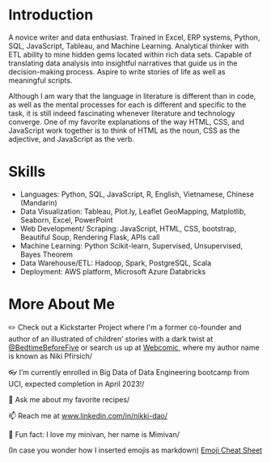 # Introduction 

A novice writer and data enthusiast. Trained in Excel, ERP systems, Python, SQL, JavaScript, Tableau, and Machine Learning.  Analytical thinker with ETL ability to mine hidden gems located within rich data sets. Capable of translating data analysis into insightful narratives that guide us in the decision-making process.  Aspire to write stories of life as well as meaningful scripts. 

Although I am wary that the language in literature is different than in code, as well as the mental processes for each is different and specific to the task, it is still indeed fascinating whenever literature and technology converge.  One of my favorite explanations of the way HTML, CSS, and JavaScript work together is to think of HTML as the noun, CSS as the adjective, and JavaScript as the verb. 

# Skills 

-	Languages: Python, SQL, JavaScript, R, English, Vietnamese, Chinese (Mandarin)
-	Data Visualization: Tableau, Plot.ly, Leaflet GeoMapping, Matplotlib, Seaborn, Excel, PowerPoint
-	Web Development/ Scraping: JavaScript, HTML, CSS, bootstrap, Beautiful Soup, Rendering Flask, APIs call
-	Machine Learning: Python Scikit-learn, Supervised, Unsupervised, Bayes Theorem
-	Data Warehouse/ETL:  Hadoop, Spark, PostgreSQL, Scala
-	Deployment: AWS platform, Microsoft Azure Databricks

# More About Me

:pencil2: Check out a Kickstarter Project where I'm a former co-founder and author of an illustrated of children’ stories with a dark twist at [@BedtimeBeforeFive](https://www.instagram.com/bedtimebeforefive/?hl=en) or search us up at [Webcomic](https://tapas.io/episode/1442675), where my author name is known as Niki Pfirsich/ 

:eyeglasses: I’m currently enrolled in Big Data of Data Engineering bootcamp from UCI, expected completion in April 2023!/

:ramen: Ask me about my favorite recipes/

📫 Reach me at www.linkedin.com/in/nikki-dao/

:minibus: Fun fact: I love my minivan, her name is Mimivan/ 


(In case you wonder how I inserted emojis as markdown) [Emoji Cheat Sheet](https://www.webfx.com/tools/emoji-cheat-sheet/)
